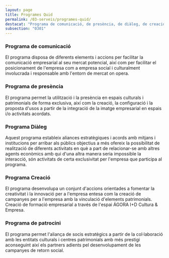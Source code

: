 ```yaml
---
layout: page
title: Programes Quid
permalink: /03-serveis/programes-quid/
destacat: "Programa de comunicació, de presència, de diàleg, de creació i de patrocini."
subsection: "0301"
---
```


### Programa de comunicació

El programa disposa de diferents elements i accions per facilitar la comunicació empresarial al seu mercat potencial, així com per facilitar el posicionament de l'empresa com a empresa social i culturalment involucrada i responsable amb l'entorn de mercat on opera.

<amp-img class="img-site-banner" width="600" height="300" layout="responsive" alt="{{ page.title }}" src="{{ site.assets-images }}03-serveis-programes-comunicacio.jpg"></amp-img>

### Programa de presència

<amp-img class="img-site-banner" width="600" height="300" layout="responsive" alt="{{ page.title }}" src="{{ site.assets-images }}03-serveis-programes-presencia.jpg"></amp-img> 

El programa permet la utilització i la presència en espais culturals i patrimonials de forma exclusiva, així com la creació, la configuració i la proposta d'usos a partir de la integració de la imatge empresarial en espais i/o activitats acordats.  


### Programa Diàleg

<amp-img class="img-site-banner" width="600" height="300" layout="responsive" alt="{{ page.title }}" src="{{ site.assets-images }}03-serveis-programes-dialeg.jpg"></amp-img>  

Aquest programa estableix aliances estratègiques i acords amb mitjans i institucions per arribar als públics objectius a més ofereix la possibilitat de realització de diferents activitats en què a part de relacionar-se amb altres agents econòmics amb qui d'una altra manera seria impossible la interacció, són activitats de certa exclusivitat per l'empresa que participa al programa.  

### Programa Creació

<amp-img class="img-site-banner" width="600" height="300" layout="responsive" alt="{{ page.title }}" src="{{ site.assets-images }}03-serveis-programes-creacio.jpg"></amp-img> 

El programa desenvolupa un conjunt d'accions orientades a fomentar la creativitat i la innovació per a l'empresa entesa com la creació de campanyes per a l'empresa amb la vinculació d'elements patrimonials. Creació de formació empresarial a través de l'espai ÁGORA I+D Cultura & Empresa.

### Programa de patrocini

<amp-img class="img-site-banner" width="600" height="300" layout="responsive" alt="{{ page.title }}" src="{{ site.assets-images }}03-serveis-programes-patrocini.jpg"></amp-img> 

El programa permet l'aliança de socis estratègics a partir de la col·laboració amb les entitats culturals i centres patrimonials amb més prestigi aconseguint així els partners adients pel desenvolupament de les campanyes de retorn social.